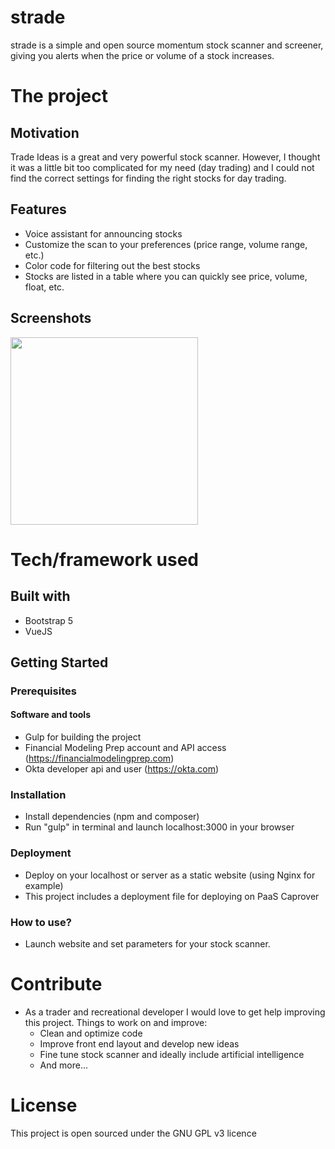 # strade
strade is a simple and open source momentum stock scanner and screener, giving you alerts when the price or volume of a stock increases.

# The project
## Motivation
Trade Ideas is a great and very powerful stock scanner. However, I thought it was a little bit too complicated for my need (day trading) and I could not find the correct settings for finding the right stocks for day trading. 

## Features
- Voice assistant for announcing stocks
- Customize the scan to your preferences (price range, volume range, etc.)
- Color code for filtering out the best stocks
- Stocks are listed in a table where you can quickly see price, volume, float, etc.

## Screenshots
<img src="https://7ak-public.s3.amazonaws.com/strade_scanner_sreenshot.png" height="300">

# Tech/framework used

## Built with
- Bootstrap 5
- VueJS

## Getting Started

### Prerequisites
#### Software and tools
- Gulp for building the project
- Financial Modeling Prep account and API access (https://financialmodelingprep.com)
- Okta developer api and user (https://okta.com)

### Installation

- Install dependencies (npm and composer)
- Run "gulp" in terminal and launch localhost:3000 in your browser

### Deployment
- Deploy on your localhost or server as a static website (using Nginx for example)
- This project includes a deployment file for deploying on PaaS Caprover

### How to use?
- Launch website and set parameters for your stock scanner. 

# Contribute
- As a trader and recreational developer I would love to get help improving this project. Things to work on and improve:
	- Clean and optimize code
	- Improve front end layout and develop new ideas 
    - Fine tune stock scanner and ideally include artificial intelligence
	- And more...

# License
This project is open sourced under the GNU GPL v3 licence
